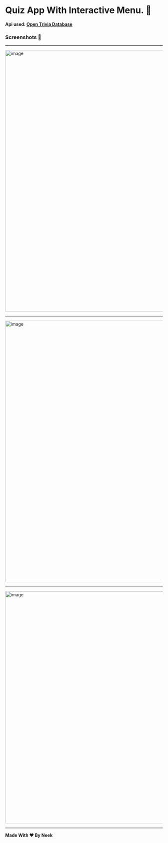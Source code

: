 # Quiz App With Interactive Menu. 🐍

**Api used: [Open Trivia Database](https://opentdb.com/)**

### Screenshots 📸
---

<img width="833" alt="image" src="https://github.com/iamneek/Quizwithpy/assets/136208577/2a040823-40fa-449a-8e52-4a3227a9cb91">

---

<img width="833" alt="image" src="https://github.com/iamneek/Quizwithpy/assets/136208577/201b6a5e-7429-4b91-8cf7-97e50ce1c902">

---

<img width="739" alt="image" src="https://github.com/iamneek/Quizwithpy/assets/136208577/d6d1b44a-21c8-4c72-88d1-a4a29dbd3311">

---

**Made With ❤️ By Neek**
